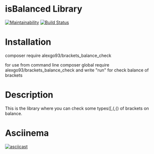 # isBalanced Library

[![Maintainability](https://api.codeclimate.com/v1/badges/f4cd5e53c6b48e38485f/maintainability)](https://codeclimate.com/github/alexgo93/breacketsLib/maintainability) [![Build Status](https://travis-ci.com/alexgo93/breacketsLib.svg?branch=master)](https://travis-ci.com/alexgo93/breacketsLib)

# Installation

composer require alexgo93/brackets_balance_check

for use from command line
composer global require alexgo93/brackets_balance_check
and write "run" for check balance of brackets

# Description

This is the library where you can check some types([,(,{) of brackets on balance.

# Asciinema

[![asciicast](https://asciinema.org/a/wX9u12hbXMZYVVul5PK5EITIf.svg)](https://asciinema.org/a/wX9u12hbXMZYVVul5PK5EITIf)
